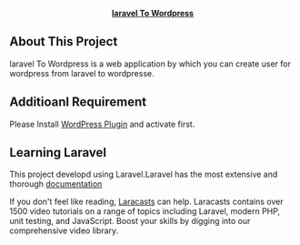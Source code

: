 <p align="center"><b><a href="https://laravelaura.com" target="_blank">laravel To Wordpress</a></b></p>


## About This Project

laravel To Wordpress is a web application by which you can create user for wordpress from laravel to wordpresse.

## Additioanl Requirement
Please Install [WordPress Plugin](https://github.com/NavidAnjum/Plugin_User_Creation_From_laravel.git) and activate first.

## Learning Laravel

This project developd using Laravel.Laravel has the most extensive and thorough [documentation](https://laravelaura.com)

If you don't feel like reading, [Laracasts](https://laracasts.com) can help. Laracasts contains over 1500 video tutorials on a range of topics including Laravel, modern PHP, unit testing, and JavaScript. Boost your skills by digging into our comprehensive video library.


